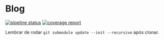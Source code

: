 # Blog

[![pipeline status](https://gitlab.com/plnsc/blog/badges/main/pipeline.svg)](https://gitlab.com/plnsc/blog/-/commits/main) [![coverage report](https://gitlab.com/plnsc/blog/badges/main/coverage.svg)](https://gitlab.com/plnsc/blog/-/commits/main)

Lembrar de rodar `git submodule update --init --recursive` após clonar.

